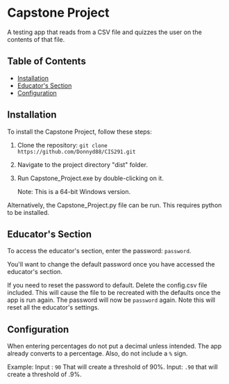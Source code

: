 # Capstone Project

A testing app that reads from a CSV file and quizzes the user on the contents of that file.

## Table of Contents

- [Installation](#installation)
- [Educator's Section](#educators-section)
- [Configuration](#configuration)

## Installation

To install the Capstone Project, follow these steps:

1. Clone the repository: `git clone https://github.com/Donnyd88/CIS291.git`
2. Navigate to the project directory "dist" folder.
3. Run Capstone_Project.exe by double-clicking on it.

    Note: This is a 64-bit Windows version.

Alternatively, the Capstone_Project.py file can be run. This requires python to be installed.


## Educator's Section

To access the educator's section, enter the password: `password`.

You'll want to change the default password once you have accessed the educator's section.

If you need to reset the password to default. Delete the config.csv file included. This will cause the file to be recreated with the defaults once the app is run again. The password will now be `password` again.
Note this will reset all the educator's settings.

## Configuration

When entering percentages do not put a decimal unless intended. The app already converts to a percentage.
Also, do not include a `%` sign.

Example:
Input : `90`
That will create a threshold of 90%.
Input: `.90`
that will create a threshold of .9%.
